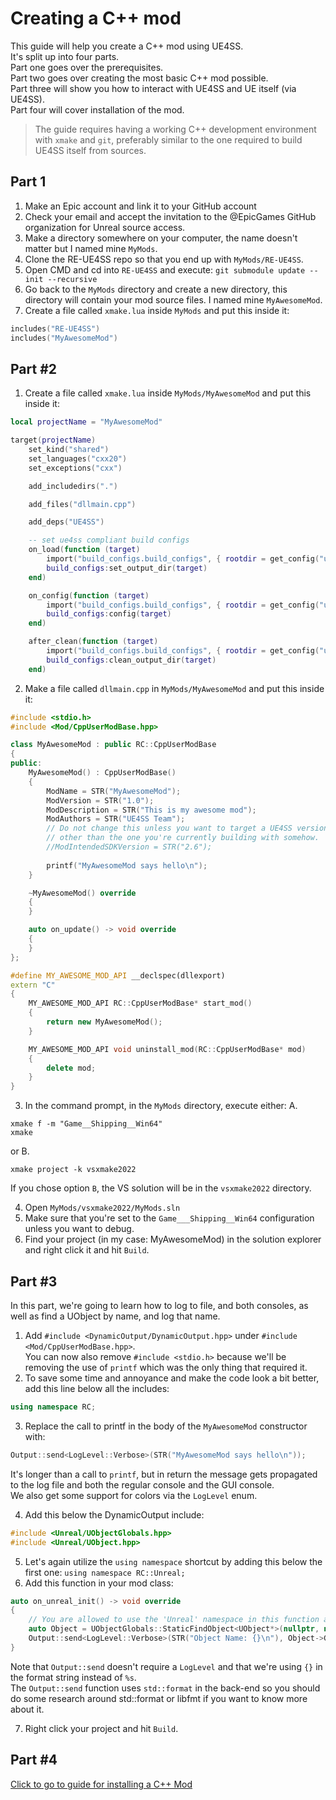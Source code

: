 # Creating a C++ mod

This guide will help you create a C++ mod using UE4SS.  
It's split up into four parts.  
Part one goes over the prerequisites.  
Part two goes over creating the most basic C++ mod possible.  
Part three will show you how to interact with UE4SS and UE itself (via UE4SS).  
Part four will cover installation of the mod.

> The guide requires having a working C++ development environment with `xmake` and `git`, preferably similar to the one required to build UE4SS itself from sources.

## Part 1
1. Make an Epic account and link it to your GitHub account
2. Check your email and accept the invitation to the @EpicGames GitHub organization for Unreal source access.
3. Make a directory somewhere on your computer, the name doesn't matter but I named mine `MyMods`.
4. Clone the RE-UE4SS repo so that you end up with `MyMods/RE-UE4SS`.
5. Open CMD and cd into `RE-UE4SS` and execute: `git submodule update --init --recursive`
6. Go back to the `MyMods` directory and create a new directory, this directory will contain your mod source files.
I named mine `MyAwesomeMod`.
7. Create a file called `xmake.lua` inside `MyMods` and put this inside it:
```lua
includes("RE-UE4SS")
includes("MyAwesomeMod")
```

## Part #2
1. Create a file called `xmake.lua` inside `MyMods/MyAwesomeMod` and put this inside it:
```lua
local projectName = "MyAwesomeMod"

target(projectName)
    set_kind("shared")
    set_languages("cxx20")
    set_exceptions("cxx")

    add_includedirs(".")

    add_files("dllmain.cpp")

    add_deps("UE4SS")

    -- set ue4ss compliant build configs
    on_load(function (target)
        import("build_configs.build_configs", { rootdir = get_config("ue4ssRoot") })
        build_configs:set_output_dir(target)
    end)

    on_config(function (target)
        import("build_configs.build_configs", { rootdir = get_config("ue4ssRoot") })
        build_configs:config(target)
    end)

    after_clean(function (target)
        import("build_configs.build_configs", { rootdir = get_config("ue4ssRoot") })
        build_configs:clean_output_dir(target)
    end)
```
2. Make a file called `dllmain.cpp` in `MyMods/MyAwesomeMod` and put this inside it:
```c++
#include <stdio.h>
#include <Mod/CppUserModBase.hpp>

class MyAwesomeMod : public RC::CppUserModBase
{
public:
    MyAwesomeMod() : CppUserModBase()
    {
        ModName = STR("MyAwesomeMod");
        ModVersion = STR("1.0");
        ModDescription = STR("This is my awesome mod");
        ModAuthors = STR("UE4SS Team");
        // Do not change this unless you want to target a UE4SS version
        // other than the one you're currently building with somehow.
        //ModIntendedSDKVersion = STR("2.6");
        
        printf("MyAwesomeMod says hello\n");
    }

    ~MyAwesomeMod() override
    {
    }

    auto on_update() -> void override
    {
    }
};

#define MY_AWESOME_MOD_API __declspec(dllexport)
extern "C"
{
    MY_AWESOME_MOD_API RC::CppUserModBase* start_mod()
    {
        return new MyAwesomeMod();
    }

    MY_AWESOME_MOD_API void uninstall_mod(RC::CppUserModBase* mod)
    {
        delete mod;
    }
}
```
3. In the command prompt, in the `MyMods` directory, execute either:
A.
```
xmake f -m "Game__Shipping__Win64"
xmake
```
or B.
```
xmake project -k vsxmake2022
```
If you chose option `B`, the VS solution will be in the `vsxmake2022` directory.

4. Open `MyMods/vsxmake2022/MyMods.sln`
5. Make sure that you're set to the `Game___Shipping__Win64` configuration unless you want to debug.
6. Find your project (in my case: MyAwesomeMod) in the solution explorer and right click it and hit `Build`.

## Part #3
In this part, we're going to learn how to log to file, and both consoles, as well as find a UObject by name, and log that name.
1. Add `#include <DynamicOutput/DynamicOutput.hpp>` under `#include <Mod/CppUserModBase.hpp>`.  
You can now also remove `#include <stdio.h>` because we'll be removing the use of `printf` which was the only thing that required it.
2. To save some time and annoyance and make the code look a bit better, add this line below all the includes:
```c++
using namespace RC;
```
3. Replace the call to printf in the body of the `MyAwesomeMod` constructor with:
```c++
Output::send<LogLevel::Verbose>(STR("MyAwesomeMod says hello\n"));
```
It's longer than a call to `printf`, but in return the message gets propagated to the log file and both the regular console and the GUI console.  
We also get some support for colors via the `LogLevel` enum.

4. Add this below the DynamicOutput include:
```c++
#include <Unreal/UObjectGlobals.hpp>
#include <Unreal/UObject.hpp>
```
5. Let's again utilize the `using namespace` shortcut by adding this below the first one: `using namespace RC::Unreal;`
6. Add this function in your mod class:
```c++
auto on_unreal_init() -> void override
{
    // You are allowed to use the 'Unreal' namespace in this function and anywhere else after this function has fired.
    auto Object = UObjectGlobals::StaticFindObject<UObject*>(nullptr, nullptr, STR("/Script/CoreUObject.Object"));
    Output::send<LogLevel::Verbose>(STR("Object Name: {}\n"), Object->GetFullName());
}
```
Note that `Output::send` doesn't require a `LogLevel` and that we're using `{}` in the format string instead of `%s`.  
The `Output::send` function uses `std::format` in the back-end so you should do some research around std::format or libfmt if you want to know more about it.

7. Right click your project and hit `Build`.

## Part #4

[Click to go to guide for installing a C++ Mod](./installing-a-c++-mod.md)
